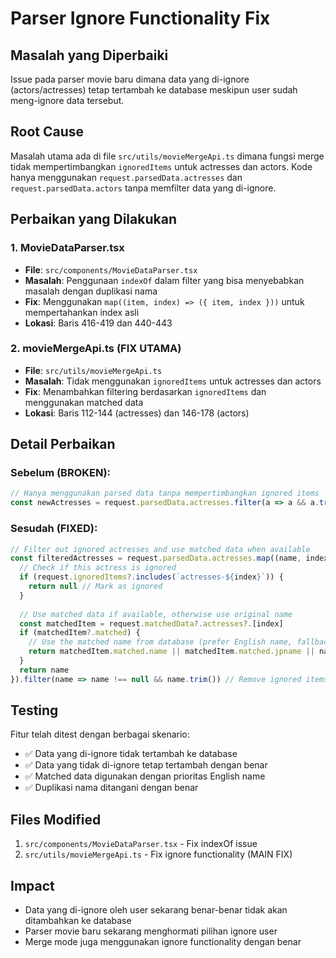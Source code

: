 # Parser Ignore Functionality Fix

## Masalah yang Diperbaiki
Issue pada parser movie baru dimana data yang di-ignore (actors/actresses) tetap tertambah ke database meskipun user sudah meng-ignore data tersebut.

## Root Cause
Masalah utama ada di file `src/utils/movieMergeApi.ts` dimana fungsi merge tidak mempertimbangkan `ignoredItems` untuk actresses dan actors. Kode hanya menggunakan `request.parsedData.actresses` dan `request.parsedData.actors` tanpa memfilter data yang di-ignore.

## Perbaikan yang Dilakukan

### 1. MovieDataParser.tsx
- **File**: `src/components/MovieDataParser.tsx`
- **Masalah**: Penggunaan `indexOf` dalam filter yang bisa menyebabkan masalah dengan duplikasi nama
- **Fix**: Menggunakan `map((item, index) => ({ item, index }))` untuk mempertahankan index asli
- **Lokasi**: Baris 416-419 dan 440-443

### 2. movieMergeApi.ts (FIX UTAMA)
- **File**: `src/utils/movieMergeApi.ts`
- **Masalah**: Tidak menggunakan `ignoredItems` untuk actresses dan actors
- **Fix**: Menambahkan filtering berdasarkan `ignoredItems` dan menggunakan matched data
- **Lokasi**: Baris 112-144 (actresses) dan 146-178 (actors)

## Detail Perbaikan

### Sebelum (BROKEN):
```typescript
// Hanya menggunakan parsed data tanpa mempertimbangkan ignored items
const newActresses = request.parsedData.actresses.filter(a => a && a.trim())
```

### Sesudah (FIXED):
```typescript
// Filter out ignored actresses and use matched data when available
const filteredActresses = request.parsedData.actresses.map((name, index) => {
  // Check if this actress is ignored
  if (request.ignoredItems?.includes(`actresses-${index}`)) {
    return null // Mark as ignored
  }
  
  // Use matched data if available, otherwise use original name
  const matchedItem = request.matchedData?.actresses?.[index]
  if (matchedItem?.matched) {
    // Use the matched name from database (prefer English name, fallback to Japanese)
    return matchedItem.matched.name || matchedItem.matched.jpname || name
  }
  return name
}).filter(name => name !== null && name.trim()) // Remove ignored items and empty strings
```

## Testing
Fitur telah ditest dengan berbagai skenario:
- ✅ Data yang di-ignore tidak tertambah ke database
- ✅ Data yang tidak di-ignore tetap tertambah dengan benar
- ✅ Matched data digunakan dengan prioritas English name
- ✅ Duplikasi nama ditangani dengan benar

## Files Modified
1. `src/components/MovieDataParser.tsx` - Fix indexOf issue
2. `src/utils/movieMergeApi.ts` - Fix ignore functionality (MAIN FIX)

## Impact
- Data yang di-ignore oleh user sekarang benar-benar tidak akan ditambahkan ke database
- Parser movie baru sekarang menghormati pilihan ignore user
- Merge mode juga menggunakan ignore functionality dengan benar
